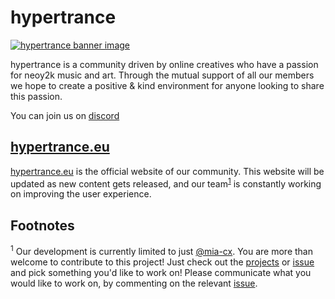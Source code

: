 # hypertrance

[![hypertrance banner image](https://user-images.githubusercontent.com/42698687/227067360-a29ec26c-d473-42ea-a7f9-0ad45c3638f3.png)](https://discord.gg/673AfPB)

hypertrance is a community driven by online creatives who have a passion for neoy2k music and art. Through the mutual support of all our members we hope to create a positive & kind environment for anyone looking to share this passion.

You can join us on [discord](https://discord.gg/673AfPB)

## [hypertrance.eu](https://hypertrance.eu)
[hypertrance.eu](https://hypertrance.eu) is the official website of our community. This website will be updated as new content gets released, and our team<sup>[1](#Footnotes)</sup> is constantly working on improving the user experience.

## Footnotes
<sup>1</sup> Our development is currently limited to just [@mia-cx](https://github.com/mia-cx). You are more than welcome to contribute to this project! Just check out the [projects](https://github.com/nuphory/hypertrance/projects) or [issue](https://github.com/nuphory/hypertrance/issues) and pick something you'd like to work on! Please communicate what you would like to work on, by commenting on the relevant [issue](https://github.com/nuphory/hypertrance/issues).
